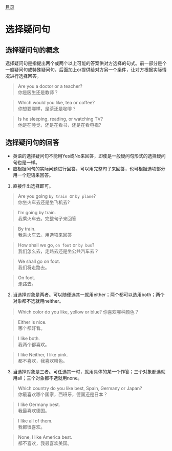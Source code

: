 [目录](../README.md) 

# 选择疑问句

## 选择疑问句的概念
选择疑问句是指提出两个或两个以上可能的答案供对方选择的句式。前一部分是个一般疑问句或特殊疑问句，后面加上or提供给对方另一个条件，让对方根据实际情况进行选择回答。

> Are you a doctor or a teacher?   
你是医生还是教师？

> Which would you like, tea or coffee?   
你想要哪样，是茶还是咖啡？

> Is he sleeping, reading, or watching TV?   
他是在睡觉，还是在看书，还是在看电视?

## 选择疑问句的回答

* 英语的选择疑问句不能用Yes或No来回答，即使是一般疑问句形式的选择疑问句也是一样。
* 应根据问句的实际问题进行回答，可以用完整句子来回答，也可根据选项部分用一个短语来回答。

1. 直接作出选择即可。
> Are you going `by train `or `by plane`?     
你坐火车去还是坐飞机去?  

> I’m going by train.   
我乘火车去。完整句子来回答 

> By train.    
我乘火车去。用选项来回答  

> How shall we go, `on foot` or `by bus`?   
我们怎么去，走路去还是坐公共汽车去？  

> We shall go on foot.   
我们将走路去。  

> On foot.   
走路去。  

2. 当选择对象是两者。可以随便选其一就用either；两个都可以选用both；两个对象都不选就用neither。

> Which color do you like, yellow or blue?
你喜欢哪种颜色？  

> Either is nice.    
哪个都好看。   

> I like both.    
我两个都喜欢。 

> I like Neither, I like pink.   
都不喜欢，我喜欢粉色。

3. 当选择对象是三者。可任选其一时，就用具体的某一个作答；三个对象都选就用all；三个对象都不选就用none。

> Which country do you like best, Spain, Germany or Japan?  
你最喜欢哪个国家，西班牙，德国还是日本？

> I like Germany best.   
我最喜欢德国。 

> I like all of them.   
我都很喜欢。 

> None, I like America best.   
都不喜欢，我最喜欢美国。  